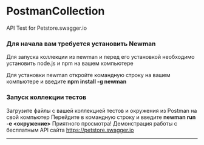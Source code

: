 # PostmanCollection
API Test for Petstore.swagger.io
### Для начала вам требуется установить Newman
Для запуска коллекции из newman и перед его установкой необходимо установить node.js и npm на вашем компьютере


Для установки newman откройте командную строку на вашем компьютере и введите 
**npm install -g newman**

### Запуск коллекции тестов
Загрузите файлы c вашей коллекцией тестов и окружения из Postman на свой компьютер
Перейдите в командную строку и введите **newman run  <collectionname> -e <окружение>**
Приятного просмотра!
Демонстрация работы с бесплатным API сайта https://petstore.swagger.io
_________________________________________________________________________________________

